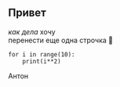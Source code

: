## **Привет**
_как дела_ 
 хочу\
перенести
еще одна строчка
🎼
```
for i in range(10):
    print(i**2)
```
Антон